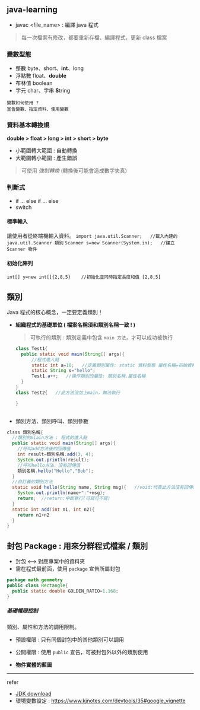 ## java-learning
- javac <file_name> : 編譯 java 程式
 > 每一次檔案有修改，都要重新存檔、編譯程式，更新 class 檔案


### 變數型態
- 整數 byte、short、**int**、long
- 浮點數 float、**double**
- 布林值 boolean
- 字元 char、字串 **S**tring

```
變數如何使用 ?
宣告變數、指定資料、使用變數
```

### 資料基本轉換規
**double > float > long > int > short > byte**
- 小範圍轉大範圍 : 自動轉換
- 大範圍轉小範圍 : 產生錯誤
 > 可使用 _強制轉換_ (轉換後可能會造成數字失真)

### 判斷式
- if ... else if ... else
- switch

#### 標準輸入
讓使用者從終端機輸入資料。
`import java.util.Scanner;   //載入內建的 java.util.Scanner 類別`
`Scanner s=new Scanner(System.in);   //建立 Scanner 物件`

#### 初始化陣列
`int[] y=new int[]{2,8,5}    //初始化並同時指定長度和值 [2,8,5]`

## 類別
Java 程式的核心概念，一定要定義類別！
- **組織程式的基礎單位 ( 檔案名稱須和類別名稱一致 ! )**
  > 可執行的類別 : 類別定義中包含 `main 方法`，才可以成功被執行
  ```java
  class Test1{
    public static void main(String[] args){    
        //程式進入點
        static int a=10;   //定義類別屬性: static 資料型態 屬性名稱=初始資料
        static String s="hello";
        Test1.a++;   //操作類別的屬性: 類別名稱.屬性名稱
    }
  }
  class Test2{   //此方法沒加上main，無法執行

  }
 
- 類別方法、類別呼叫、類別參數
```java
clsss 類別名稱{
  //類別的miain方法 : 程式的進入點
  public static void main(String[] args){
    //呼叫add方法後的回傳值
    int result=類別名稱.add(3, 4);
    System.out.println(result);
    //呼叫hello方法，沒有回傳值
    類別名稱.hello("Hello","Bob");
  }
  //自訂義的類別方法
  static void hello(String name, String msg){   //void:代表此方法沒有回傳值
    System.out.println(name+":"+msg);
    return;  //return:中斷執行(可寫可不寫)
  }
  static int add(int n1, int n2){
    return n1+n2
  }
}
```

## 封包 Package : 用來分群程式檔案 / 類別
- 封包 <--> 對應專案中的資料夾
- 需在程式最前面，使用 `package` 宣告所屬封包
```java
package math.geometry
public class Rectangle{
  public static double GOLDEN_RATIO=1.168;
}
```

##### 基礎權限控制
類別、屬性和方法的調用限制。
- 預設權限 : 只有同個封包中的其他類別可以調用 
- 公開權限 : 使用 `public` 宣告，可被封包外以外的類別使用


- **物件實體的藍圖**


-----------------------------------
refer
- [JDK download](https://www.oracle.com/tw/java/technologies/downloads/)
- 環境變數設定 : https://www.kjnotes.com/devtools/35#google_vignette